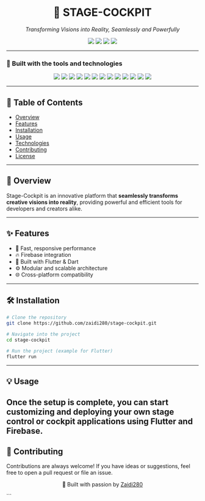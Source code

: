 <h1 align="center">🚀 STAGE-COCKPIT</h1>

<p align="center"><em>Transforming Visions into Reality, Seamlessly and Powerfully</em></p>

<p align="center">
  <img src="https://img.shields.io/github/last-commit/zaidi280/stage-cockpit?color=6f42c1&label=last%20commit" />
  <img src="https://img.shields.io/github/languages/top/zaidi280/stage-cockpit?color=1abc9c&label=main%20language" />
  <img src="https://img.shields.io/github/languages/count/zaidi280/stage-cockpit?color=3498db&label=languages" />
  <img src="https://img.shields.io/github/languages/code-size/zaidi280/stage-cockpit?color=ff69b4&label=code%20size" />
</p>

---

### 🧰 Built with the tools and technologies

<p align="center">
  <img src="https://img.shields.io/badge/JSON-000000?style=for-the-badge&logo=json&logoColor=white" />
  <img src="https://img.shields.io/badge/Markdown-000000?style=for-the-badge&logo=markdown&logoColor=white" />
  <img src="https://img.shields.io/badge/Swift-FA7343?style=for-the-badge&logo=swift&logoColor=white" />
  <img src="https://img.shields.io/badge/Firebase-FFCA28?style=for-the-badge&logo=firebase&logoColor=black" />
  <img src="https://img.shields.io/badge/Gradle-02303A?style=for-the-badge&logo=gradle&logoColor=white" />
  <img src="https://img.shields.io/badge/Dart-0175C2?style=for-the-badge&logo=dart&logoColor=white" />
  <img src="https://img.shields.io/badge/C++-00599C?style=for-the-badge&logo=c%2B%2B&logoColor=white" />
  <img src="https://img.shields.io/badge/XML-005A9C?style=for-the-badge&logo=xml&logoColor=white" />
  <img src="https://img.shields.io/badge/Flutter-02569B?style=for-the-badge&logo=flutter&logoColor=white" />
  <img src="https://img.shields.io/badge/CMake-064F8C?style=for-the-badge&logo=cmake&logoColor=white" />
  <img src="https://img.shields.io/badge/Google-4285F4?style=for-the-badge&logo=google&logoColor=white" />
  <img src="https://img.shields.io/badge/Kotlin-7F52FF?style=for-the-badge&logo=kotlin&logoColor=white" />
  <img src="https://img.shields.io/badge/YAML-CB171E?style=for-the-badge&logo=yaml&logoColor=white" />
</p>

---

## 📘 Table of Contents

- [Overview](#overview)
- [Features](#features)
- [Installation](#installation)
- [Usage](#usage)
- [Technologies](#technologies)
- [Contributing](#contributing)
- [License](#license)

---

## 🧩 Overview

Stage-Cockpit is an innovative platform that **seamlessly transforms creative visions into reality**, providing powerful and efficient tools for developers and creators alike.

---

## ✨ Features

- 🚀 Fast, responsive performance  
- 🔥 Firebase integration  
- 🧠 Built with Flutter & Dart  
- ⚙️ Modular and scalable architecture  
- 🌐 Cross-platform compatibility  

---

## 🛠️ Installation

```bash
# Clone the repository
git clone https://github.com/zaidi280/stage-cockpit.git

# Navigate into the project
cd stage-cockpit

# Run the project (example for Flutter)
flutter run
```
---

## 💡 Usage
Once the setup is complete, you can start customizing and deploying your own stage control or cockpit applications using Flutter and Firebase.
---

## 🤝 Contributing
Contributions are always welcome!
If you have ideas or suggestions, feel free to open a pull request or file an issue.

<p align="center">💙 Built with passion by <a href="https://github.com/zaidi280">Zaidi280</a></p> ```

